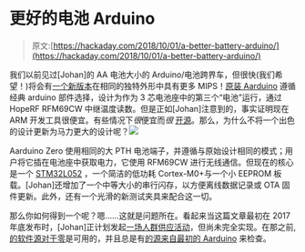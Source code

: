 # 更好的电池 Arduino

> 原文:[https://hackaday.com/2018/10/01/a-better-battery-arduino/](https://hackaday.com/2018/10/01/a-better-battery-arduino/)

我们以前见过[Johan]的 AA 电池大小的 Arduino/电池跨界车，但很快(我们希望！)将会有[一个新版本](https://johan.kanflo.com/the-aaduino-zero/)在相同的独特外形中具有更多 MIPS！[原装 Aarduino](https://hackaday.com/2016/04/18/the-aaduino-is-an-arduino-in-an-aa-battery/) 遵循经典 arduino 部件选择，设计为作为 3 芯电池座中的第三个“电池”运行，通过 HopeRF RFM69CW 中继温度读数。但是正如[Johan]注意到的，事实证明现在 ARM 开发工具很便宜。有些情况下*很*便宜而*很* [开源](https://1bitsquared.com/products/black-magic-probe)。那么，为什么不将一个出色的设计更新为马力更大的设计呢？![](../Images/b7b39556414e356171231baf8898ce4e.png)

Aarduino Zero 使用相同的大 PTH 电池端子，并遵循与原始设计相同的模式；用户将它插在电池座中获取电力，它使用 RFM69CW 进行无线通信。但现在的核心是一个 [STM32L052](https://www.st.com/en/microcontrollers/stm32l052t6.html) ，一个简洁的低功耗 Cortex-M0+与一个小 EEPROM 板载。[Johan]还增加了一个中等大小的串行闪存，以方便离线数据记录或 OTA 固件更新。此外，还有一个光滑的新测试夹具来配合这一切。

那么你如何得到一个呢？嗯……这就是问题所在。看起来当这篇文章最初在 2017 年底发布时，[Johan]正计划发起[一场人群供应活动](https://www.crowdsupply.com/johan-kanflo/aaduino-zero)，但尚未完全实现。在那之前,[的软件源对于零](https://github.com/kanflo/aaduino-zero/)是可用的，并且总是有[的源来自最初的 Aarduino](https://github.com/kanflo/aaduino) 来检查。